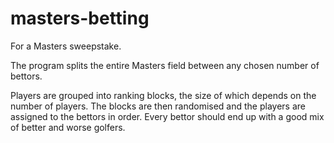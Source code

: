 # masters-betting
For a Masters sweepstake.

The program splits the entire Masters field between any chosen number of bettors.

Players are grouped into ranking blocks, the size of which depends on the number of players. The blocks are then randomised and the players are assigned to the bettors in order. Every bettor should end up with a good mix of better and worse golfers. 
